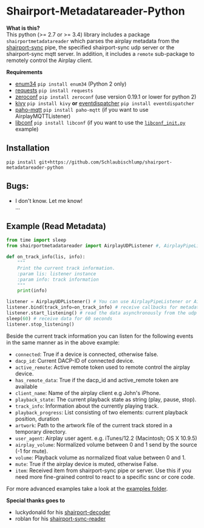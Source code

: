 # Shairport-Metadatareader-Python
   
**What is this?**    
This python (>= 2.7 or >= 3.4) library includes a package `shairportmetadatareader` which parses the airplay metadata from the 
[shairport-sync](https://github.com/mikebrady/shairport-sync) pipe, the specified shairport-sync udp server or the shairport-sync mqtt server.
In addition, it includes a `remote` sub-package to remotely control the Airplay client. 

**Requirements**    
- [enum34](https://pypi.org/project/enum34/) `pip install enum34` (Python 2 only)   
- [requests](http://www.python-requests.org/en/master/) `pip install requests`   
- [zeroconf](https://pypi.org/project/zeroconf/) `pip install zeroconf` (use version 0.19.1 or lower for python 2)   
- [kivy](https://kivy.org/) `pip install kivy` **or** [eventdispatcher](https://github.com/lobocv/eventdispatcher)
`pip install eventdispatcher`    
- [paho-mqtt](https://pypi.org/project/paho-mqtt/) `pip install paho-mqtt`  (if you want to use AirplayMQTTListener)    
- [libconf](https://pypi.org/project/libconf/) `pip install libconf` (if you want to use the [`libconf_init.py`](examples/libconf_init.py) example)    

## Installation
`pip install git+https://github.com/Schlaubischlump/shairport-metadatareader-python`

## Bugs:
- I don't know. Let me know!   
...

## Example (Read Metadata)
```Python
from time import sleep
from shairportmetadatareader import AirplayUDPListener #, AirplayPipeListener

def on_track_info(lis, info):
    """
    Print the current track information.
    :param lis: listener instance
    :param info: track information
    """
    print(info)

listener = AirplayUDPListener() # You can use AirplayPipeListener or AirplayMQTTListener
listener.bind(track_info=on_track_info) # receive callbacks for metadata changes
listener.start_listening() # read the data asynchronously from the udp server
sleep(60) # receive data for 60 seconds
listener.stop_listening()
```
Beside the current track information you can listen for the following events in the same manner as in the above example:

- `connected`: True if a device is connected, otherwise false.
- `dacp_id`: Current DACP-ID of connected device.
- `active_remote`: Active remote token used to remote control the airplay device.
- `has_remote_data`: True if the dacp_id and active_remote token are available
- `client_name`: Name of the airplay client e.g John's iPhone.
- `playback_state`: The current playback state as string (play, pause, stop).
- `track_info`: Information about the currently playing track.
- `playback_progress`: List consisting of two elements: current playback position, duration
- `artwork`: Path to the artwork file of the current track stored in a temporary directory.
- `user_agent`: Airplay user agent. e.g. iTunes/12.2 (Macintosh; OS X 10.9.5)
- `airplay_volume`: Normalized volume between 0 and 1 send by the source (-1 for mute).
- `volume`: Playback volume as normalized float value between 0 and 1.
- `mute`: True if the airplay device is muted, otherwise False.    
- `item`: Received item from shairport-sync pipe or server. Use this if you need more fine-grained control to react to a specific ssnc or core code.
    
For more advanced examples take a look at the [examples folder](examples).

**Special thanks goes to**   
- luckydonald for his [shairport-decoder](https://github.com/luckydonald/shairport-decoder)   
- roblan for his [shairport-sync-reader](https://github.com/roblan/shairport-sync-reader)    
